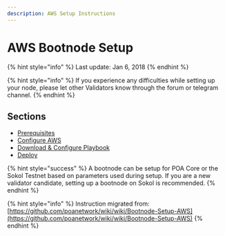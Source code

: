 ```yaml
---
description: AWS Setup Instructions
---
```


# AWS Bootnode Setup

{% hint style="info" %}
Last update:  Jan 6, 2018
{% endhint %}

{% hint style="info" %}
If you experience any difficulties while setting up your node, please let other Validators know through the forum or telegram channel.
{% endhint %}

## Sections

* [Prerequisites](prerequisites.md)
* [Configure AWS](configure-aws.md)
* [Download & Configure Playbook](download-and-configure-playbook.md)
* [Deploy](deploy.md)

{% hint style="success" %}
A bootnode can be setup for POA Core or the Sokol Testnet based on parameters used during setup. If you are a new validator candidate, setting up a bootnode on Sokol is recommended.
{% endhint %}

{% hint style="info" %}
Instruction migrated from: [https://github.com/poanetwork/wiki/wiki/Bootnode-Setup-AWS](https://github.com/poanetwork/wiki/wiki/Bootnode-Setup-AWS)
{% endhint %}

